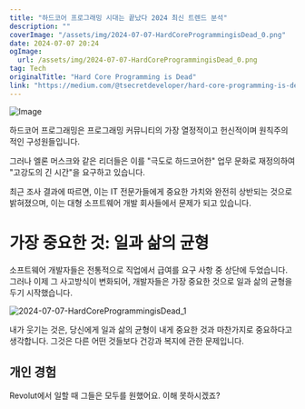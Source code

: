 ```yaml
---
title: "하드코어 프로그래밍 시대는 끝났다 2024 최신 트렌드 분석"
description: ""
coverImage: "/assets/img/2024-07-07-HardCoreProgrammingisDead_0.png"
date: 2024-07-07 20:24
ogImage: 
  url: /assets/img/2024-07-07-HardCoreProgrammingisDead_0.png
tag: Tech
originalTitle: "Hard Core Programming is Dead"
link: "https://medium.com/@tsecretdeveloper/hard-core-programming-is-dead-9ac99b381a46"
---
```



![Image](/assets/img/2024-07-07-HardCoreProgrammingisDead_0.png)

하드코어 프로그래밍은 프로그래밍 커뮤니티의 가장 열정적이고 헌신적이며 원칙주의적인 구성원들입니다.

그러나 엘론 머스크와 같은 리더들은 이를 "극도로 하드코어한" 업무 문화로 재정의하여 "고강도의 긴 시간"을 요구하고 있습니다.

최근 조사 결과에 따르면, 이는 IT 전문가들에게 중요한 가치와 완전히 상반되는 것으로 밝혀졌으며, 이는 대형 소프트웨어 개발 회사들에서 문제가 되고 있습니다.

<div class="content-ad"></div>

# 가장 중요한 것: 일과 삶의 균형

소프트웨어 개발자들은 전통적으로 직업에서 급여를 요구 사항 중 상단에 두었습니다. 그러나 이제 그 사고방식이 변화되어, 개발자들은 가장 중요한 것으로 일과 삶의 균형을 두기 시작했습니다.

![2024-07-07-HardCoreProgrammingisDead_1](/assets/img/2024-07-07-HardCoreProgrammingisDead_1.png)

내가 웃기는 것은, 당신에게 일과 삶의 균형이 내게 중요한 것과 마찬가지로 중요하다고 생각합니다. 그것은 다른 어떤 것들보다 건강과 복지에 관한 문제입니다.

<div class="content-ad"></div>

## 개인 경험

Revolut에서 일할 때 그들은 모두를 원했어요. 이해 못하시겠죠?